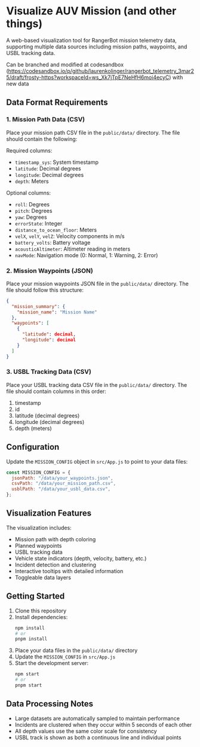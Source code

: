 # Visualize AUV Mission (and other things)

A web-based visualization tool for RangerBot mission telemetry data, supporting multiple data sources including mission paths, waypoints, and USBL tracking data.

Can be branched and modified at codesandbox (https://codesandbox.io/p/github/laurenkolinger/rangerbot_telemetry_3mar25/draft/frosty-https?workspaceId=ws_Xk7jTpE7NeHfH6moi4ecyC) with new data

## Data Format Requirements

### 1. Mission Path Data (CSV)

Place your mission path CSV file in the `public/data/` directory. The file should contain the following:

Required columns:

- `timestamp_sys`: System timestamp
- `latitude`: Decimal degrees
- `longitude`: Decimal degrees
- `depth`: Meters

Optional columns:

- `roll`: Degrees
- `pitch`: Degrees
- `yaw`: Degrees
- `errorState`: Integer
- `distance_to_ocean_floor`: Meters
- `velX`, `velY`, `velZ`: Velocity components in m/s
- `battery_volts`: Battery voltage
- `acousticAltimeter`: Altimeter reading in meters
- `navMode`: Navigation mode (0: Normal, 1: Warning, 2: Error)

### 2. Mission Waypoints (JSON)

Place your mission waypoints JSON file in the `public/data/` directory. The file should follow this structure:

```json
{
  "mission_summary": {
    "mission_name": "Mission Name"
  },
  "waypoints": [
    {
      "latitude": decimal,
      "longitude": decimal
    }
  ]
}
```

### 3. USBL Tracking Data (CSV)

Place your USBL tracking data CSV file in the `public/data/` directory. The file should contain columns in this order:

1. timestamp
2. id
3. latitude (decimal degrees)
4. longitude (decimal degrees)
5. depth (meters)

## Configuration

Update the `MISSION_CONFIG` object in `src/App.js` to point to your data files:

```javascript
const MISSION_CONFIG = {
  jsonPath: "/data/your_waypoints.json",
  csvPath: "/data/your_mission_path.csv",
  usblPath: "/data/your_usbl_data.csv",
};
```

## Visualization Features

The visualization includes:

- Mission path with depth coloring
- Planned waypoints
- USBL tracking data
- Vehicle state indicators (depth, velocity, battery, etc.)
- Incident detection and clustering
- Interactive tooltips with detailed information
- Toggleable data layers

## Getting Started

1. Clone this repository
2. Install dependencies:
   ```bash
   npm install
   # or
   pnpm install
   ```
3. Place your data files in the `public/data/` directory
4. Update the `MISSION_CONFIG` in `src/App.js`
5. Start the development server:
   ```bash
   npm start
   # or
   pnpm start
   ```

## Data Processing Notes

- Large datasets are automatically sampled to maintain performance
- Incidents are clustered when they occur within 5 seconds of each other
- All depth values use the same color scale for consistency
- USBL track is shown as both a continuous line and individual points
